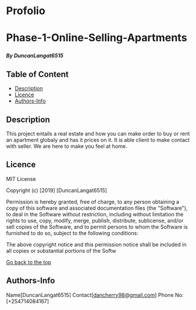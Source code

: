 # Profolio
# Phase-1-Online-Selling-Apartments
### 
##### By DuncanLangat6515
## Table of Content
+ [Description](#Description)
+ [Licence](#Licence)
+ [Authors-Info](#Authors-Info)

## Description 
<p>This project entails a real estate and how you can make order to buy or rent an apartment globaly and has it prices on it. It is able  client to make contact with seller. We are here to make you feel at home. </p>

## Licence
MIT License

Copyright (c) [2019] [DuncanLangat6515]

Permission is hereby granted, free of charge, to any person obtaining a copy of this software and associated documentation files (the "Software"), to deal in the Software without restriction, including without limitation the rights to use, copy, modify, merge, publish, distribute, sublicense, and/or sell copies of the Software, and to permit persons to whom the Software is furnished to do so, subject to the following conditions:

The above copyright notice and this permission notice shall be included in all copies or substantial portions of the Softw

[Go back to the top](#Phase-1-Online-Selling-Apartments)

## Authors-Info
Name[DuncanLangat6515]
Contact[dancherry98@gmail.com]
Phone No:[+254714084167]